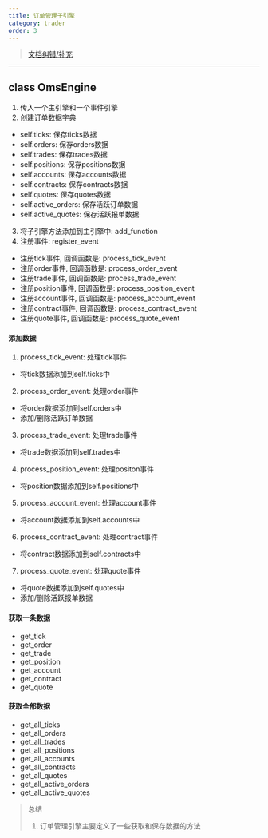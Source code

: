 ```yaml
---
title: 订单管理子引擎
category: trader
order: 3
---
```

> [文档纠错/补充](https://github.com/dumengru/docs_vnpy/tree/master/docs/_docs)
---

## class OmsEngine
1. 传入一个主引擎和一个事件引擎
2. 创建订单数据字典
- self.ticks: 保存ticks数据
- self.orders: 保存orders数据
- self.trades: 保存trades数据
- self.positions: 保存positions数据
- self.accounts: 保存accounts数据
- self.contracts: 保存contracts数据
- self.quotes: 保存quotes数据
- self.active_orders: 保存活跃订单数据
- self.active_quotes: 保存活跃报单数据
3. 将子引擎方法添加到主引擎中: add_function
4. 注册事件: register_event
- 注册tick事件, 回调函数是: process_tick_event
- 注册order事件, 回调函数是: process_order_event
- 注册trade事件, 回调函数是: process_trade_event
- 注册position事件, 回调函数是: process_position_event
- 注册account事件, 回调函数是: process_account_event
- 注册contract事件, 回调函数是: process_contract_event
- 注册quote事件, 回调函数是: process_quote_event

#### 添加数据
1. process_tick_event: 处理tick事件
- 将tick数据添加到self.ticks中
2. process_order_event: 处理order事件
- 将order数据添加到self.orders中
- 添加/删除活跃订单数据
3. process_trade_event: 处理trade事件
- 将trade数据添加到self.trades中
4. process_position_event: 处理positon事件
- 将position数据添加到self.positions中
5. process_account_event: 处理account事件
- 将account数据添加到self.accounts中
6. process_contract_event: 处理contract事件
- 将contract数据添加到self.contracts中
7. process_quote_event: 处理quote事件
- 将quote数据添加到self.quotes中
- 添加/删除活跃报单数据

#### 获取一条数据
- get_tick
- get_order
- get_trade
- get_position
- get_account
- get_contract
- get_quote

#### 获取全部数据
- get_all_ticks
- get_all_orders
- get_all_trades
- get_all_positions
- get_all_accounts
- get_all_contracts
- get_all_quotes
- get_all_active_orders
- get_all_active_quotes


> 总结
> 1. 订单管理引擎主要定义了一些获取和保存数据的方法